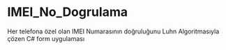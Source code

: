 IMEI_No_Dogrulama
=================

Her telefona özel olan IMEI Numarasının doğruluğunu 
Luhn Algoritmasıyla çözen C# form uygulaması

